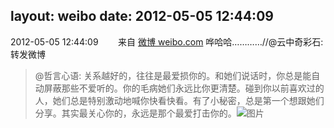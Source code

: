 layout: weibo
date: 2012-05-05 12:44:09
---
<meta name="referrer" content="no-referrer" />

2012-05-05 12:44:09  &nbsp;&nbsp;&nbsp;&nbsp;&nbsp;&nbsp; 来自 <a href="http://weibo.com/" rel="nofollow">微博 weibo.com</a>
哗哈哈…………//@云中奇彩石: 转发微博
>  @哲言心语: 关系越好的，往往是最爱损你的。和她们说话时，你总是能自动屏蔽那些不爱听的。你的毛病她们永远比你更清楚。碰到你以前喜欢过的人，她们总是特别激动地喊你快看快看。有了小秘密，总是第一个想跟她们分享。其实最关心你的，永远是那个最爱打击你的。 ​​​
>  ![图片](https://ww4.sinaimg.cn/large/59c50bd7jw1dsnavvtui1j.jpg)
